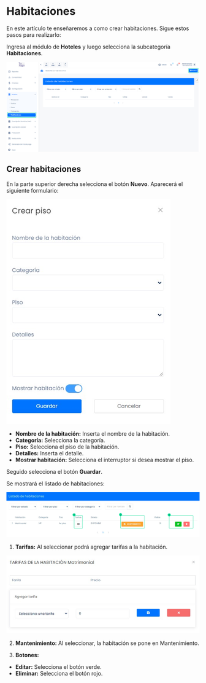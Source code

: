 # Habitaciones

En este artículo te enseñaremos a como crear habitaciones. Sigue estos pasos para realizarlo:

Ingresa al módulo de **Hoteles** y luego selecciona la subcategoría **Habitaciones**.

![Alt text](img/habitacion1.jpg)

## Crear habitaciones

En la parte superior derecha selecciona el botón **Nuevo**. Aparecerá el siguiente formulario:

![Alt text](img/habitacion2.jpg)

* **Nombre de la habitación:** Inserta el nombre de la habitación.
* **Categoría:** Selecciona la categoría.
* **Piso:** Selecciona el piso de la habitación.
* **Detalles:** Inserta el detalle.
* **Mostrar habitación:** Selecciona el interruptor si desea mostrar el piso.

Seguido selecciona el botón **Guardar**.

Se mostrará el listado de habitaciones:

![Alt text](img/listadodehabitaciones2.jpg)

1. **Tarifas:** Al seleccionar podrá agregar tarifas a la habitación.

![Alt text](img/tarifaas.jpg)

2. **Mantenimiento:** Al seleccionar, la habitación se pone en Mantenimiento.

3. **Botones:** 

* **Editar:** Selecciona el botón verde.
* **Eliminar:** Selecciona el botón rojo.